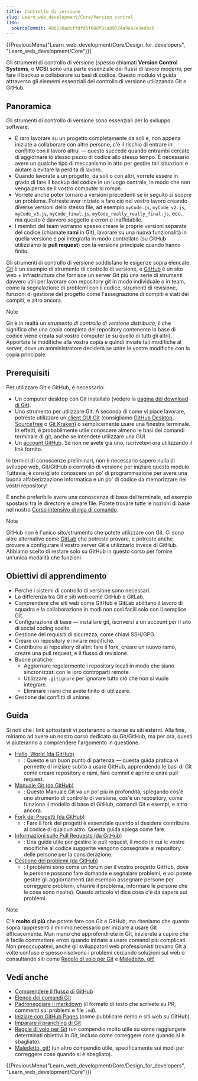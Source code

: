 ```yaml
---
title: Controllo di versione
slug: Learn_web_development/Core/Version_control
l10n:
  sourceCommit: 48d220a8cffdfd5f088f8ca89724a9a92e34d8c0
---
```


{{PreviousMenu("Learn_web_development/Core/Design_for_developers", "Learn_web_development/Core")}}

Gli strumenti di controllo di versione (spesso chiamati **Version Control Systems**, o **VCS**) sono una parte essenziale dei flussi di lavoro moderni, per fare il backup e collaborare su basi di codice. Questo modulo vi guida attraverso gli elementi essenziali del controllo di versione utilizzando Git e GitHub.

## Panoramica

Gli strumenti di controllo di versione sono essenziali per lo sviluppo software:

- È raro lavorare su un progetto completamente da soli e, non appena iniziate a collaborare con altre persone, c'è il rischio di entrare in conflitto con il lavoro altrui — questo succede quando entrambi cercate di aggiornare lo stesso pezzo di codice allo stesso tempo. È necessario avere un qualche tipo di meccanismo in atto per gestire tali situazioni e aiutare a evitare la perdita di lavoro.
- Quando lavorate a un progetto, da soli o con altri, vorrete essere in grado di fare il backup del codice in un luogo centrale, in modo che non venga perso se il vostro computer si rompe.
- Vorrete anche poter tornare a versioni precedenti se in seguito si scopre un problema. Potreste aver iniziato a fare ciò nel vostro lavoro creando diverse versioni dello stesso file, ad esempio `myCode.js`, `myCode_v2.js`, `myCode_v3.js`, `myCode_final.js`, `myCode_really_really_final.js`, ecc., ma questo è davvero soggetto a errori e inaffidabile.
- I membri del team vorranno spesso creare le proprie versioni separate del codice (chiamate **rami** in Git), lavorare su una nuova funzionalità in quella versione e poi integrarla in modo controllato (su GitHub utilizziamo le **pull request**) con la versione principale quando hanno finito.

Gli strumenti di controllo di versione soddisfano le esigenze sopra elencate. [Git](https://git-scm.com/) è un esempio di strumento di controllo di versione, e [GitHub](https://github.com/) è un sito web + infrastruttura che fornisce un server Git più una serie di strumenti davvero utili per lavorare con repository git in modo individuale o in team, come la segnalazione di problemi con il codice, strumenti di revisione, funzioni di gestione del progetto come l'assegnazione di compiti e stati dei compiti, e altro ancora.

> [!NOTE]
> Git è in realtà un _strumento di controllo di versione distribuito_, il che significa che una copia completa del repository contenente la base di codice viene creata sul vostro computer (e su quello di tutti gli altri). Apportate le modifiche alla vostra copia e quindi inviate tali modifiche al server, dove un amministratore deciderà se unire le vostre modifiche con la copia principale.

## Prerequisiti

Per utilizzare Git e GitHub, è necessario:

- Un computer desktop con Git installato (vedere la [pagina dei download di Git](https://git-scm.com/downloads)).
- Uno strumento per utilizzare Git. A seconda di come vi piace lavorare, potreste utilizzare un [client GUI Git](https://git-scm.com/downloads/guis/) (consigliamo [GitHub Desktop](https://desktop.github.com/download/), [SourceTree](https://www.sourcetreeapp.com/) o [Git Kraken](https://www.gitkraken.com/)) o semplicemente usare una finestra terminale. In effetti, è probabilmente utile conoscere almeno le basi dei comandi terminale di git, anche se intendete utilizzare una GUI.
- Un [account GitHub](https://github.com/signup). Se non ne avete già uno, iscrivetevi ora utilizzando il link fornito.

In termini di conoscenze preliminari, non è necessario sapere nulla di sviluppo web, Git/GitHub o controllo di versione per iniziare questo modulo. Tuttavia, è consigliato conoscere un po' di programmazione per avere una buona alfabetizzazione informatica e un po' di codice da memorizzare nei vostri repository!

È anche preferibile avere una conoscenza di base del terminale, ad esempio spostarsi tra le directory e creare file. Potete trovare tutte le nozioni di base nel nostro [Corso intensivo di riga di comando](/it/docs/Learn_web_development/Getting_started/Environment_setup/Command_line).

> [!NOTE]
> GitHub non è l'unico sito/strumento che potete utilizzare con Git. Ci sono altre alternative come [GitLab](https://about.gitlab.com/) che potreste provare, e potreste anche provare a configurare il vostro server Git e utilizzarlo invece di GitHub. Abbiamo scelto di restare solo su GitHub in questo corso per fornire un'unica modalità che funzioni.

## Obiettivi di apprendimento

- Perché i sistemi di controllo di versione sono necessari.
- La differenza tra Git e siti web come GitHub e GitLab.
- Comprendere che siti web come GitHub e GitLab abilitano il lavoro di squadra e la collaborazione in modi non così facili solo con il semplice Git.
- Configurazione di base — installare git, iscriversi a un account per il sito di social coding scelto.
- Gestione dei requisiti di sicurezza, come chiavi SSH/GPG.
- Creare un repository e inviare modifiche.
- Contribuire ai repository di altri: fare il fork, creare un nuovo ramo, creare una pull request, e il flusso di revisione.
- Buone pratiche:
  - Aggiornare regolarmente i repository locali in modo che siano sincronizzati con le loro controparti remote.
  - Utilizzare `.gitignore` per ignorare tutto ciò che non si vuole integrare.
  - Eliminare i rami che avete finito di utilizzare.
- Gestione dei conflitti di unione.

## Guida

Si noti che i link sottostanti vi porteranno a risorse su siti esterni. Alla fine, miriamo ad avere un nostro corso dedicato su Git/GitHub, ma per ora, questi vi aiuteranno a comprendere l'argomento in questione.

- [Hello, World (da GitHub)](https://docs.github.com/en/get-started/start-your-journey/hello-world)
  - : Questo è un buon punto di partenza — questa guida pratica vi permette di iniziare subito a usare GitHub, apprendendo le basi di Git come creare repository e rami, fare commit e aprire e unire pull request.
- [Manuale Git (da GitHub)](https://docs.github.com/en/get-started/using-git/about-git)
  - : Questo Manuale Git va un po' più in profondità, spiegando cos'è uno strumento di controllo di versione, cos'è un repository, come funziona il modello di base di GitHub, comandi Git e esempi, e altro ancora.
- [Fork dei Progetti (da GitHub)](https://docs.github.com/en/get-started/exploring-projects-on-github/contributing-to-a-project)
  - : Fare il fork dei progetti è essenziale quando si desidera contribuire al codice di qualcun altro. Questa guida spiega come fare.
- [Informazioni sulle Pull Requests (da GitHub)](https://docs.github.com/en/pull-requests/collaborating-with-pull-requests/proposing-changes-to-your-work-with-pull-requests/about-pull-requests)
  - : Una guida utile per gestire le pull request, il modo in cui le vostre modifiche al codice suggerite vengono consegnate ai repository delle persone per la considerazione.
- [Gestione dei problemi (da GitHub)](https://docs.github.com/en/issues/tracking-your-work-with-issues/about-issues)
  - : I problemi sono come un forum per il vostro progetto GitHub, dove le persone possono fare domande e segnalare problemi, e voi potete gestire gli aggiornamenti (ad esempio assegnare persone per correggere problemi, chiarire il problema, informare le persone che le cose sono risolte). Questo articolo vi dice cosa c'è da sapere sui problemi.

> [!NOTE]
> C'è **molto di più** che potete fare con Git e GitHub, ma riteniamo che quanto sopra rappresenti il minimo necessario per iniziare a usare Git efficacemente. Man mano che approfondirete in Git, inizierete a capire che è facile commettere errori quando iniziate a usare comandi più complicati. Non preoccupatevi, anche gli sviluppatori web professionisti trovano Git a volte confuso e spesso risolvono i problemi cercando soluzioni sul web o consultando siti come [Regole di volo per Git](https://github.com/k88hudson/git-flight-rules) e [Maledetto, git!](https://dangitgit.com/)

## Vedi anche

- [Comprendere il flusso di GitHub](https://docs.github.com/en/get-started/using-github/github-flow)
- [Elenco dei comandi Git](https://git-scm.com/docs)
- [Padroneggiare il markdown](https://docs.github.com/en/get-started/writing-on-github/getting-started-with-writing-and-formatting-on-github/basic-writing-and-formatting-syntax) (il formato di testo che scrivete su PR, commenti sui problemi e file `.md`).
- [Iniziare con GitHub Pages](https://docs.github.com/en/pages/quickstart) (come pubblicare demo e siti web su GitHub).
- [Imparare il branching di Git](https://learngitbranching.js.org/)
- [Regole di volo per Git](https://github.com/k88hudson/git-flight-rules) (un compendio molto utile su come raggiungere determinati obiettivi in Git, incluso come correggere cose quando si è sbagliato).
- [Maledetto, git!](https://dangitgit.com/) (un altro compendio utile, specificamente sui modi per correggere cose quando si è sbagliato).

{{PreviousMenu("Learn_web_development/Core/Design_for_developers", "Learn_web_development/Core")}}
